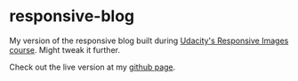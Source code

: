 
# responsive-blog
My version of the responsive blog built during <a href="https://www.udacity.com/course/ud882">Udacity's Responsive Images course</a>. Might tweak it further.

Check out the live version at my <a href="http://veritoleon.github.io/responsive-blog/">github page</a>.

